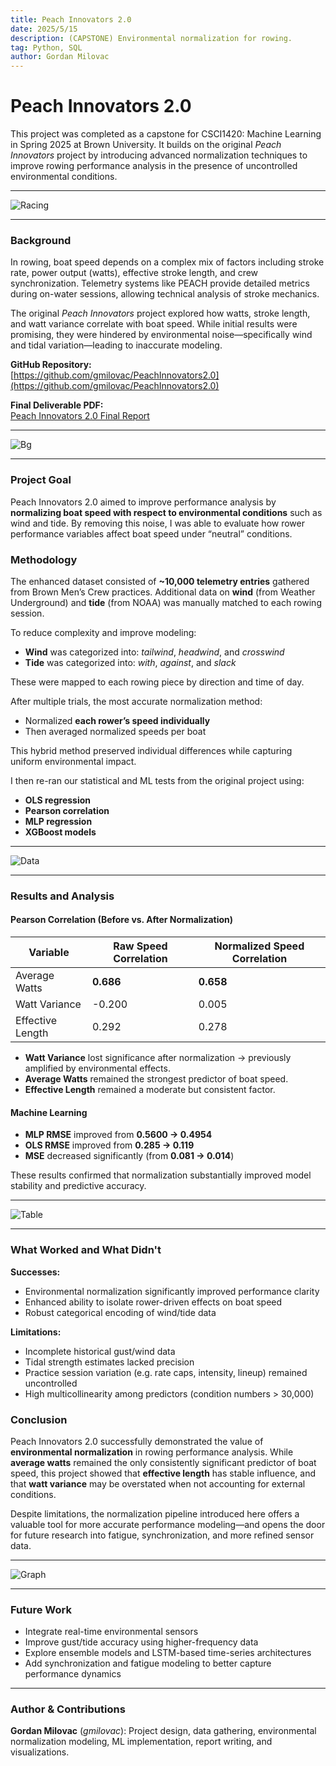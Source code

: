 ```yaml
---
title: Peach Innovators 2.0
date: 2025/5/15
description: (CAPSTONE) Environmental normalization for rowing.
tag: Python, SQL
author: Gordan Milovac
---
```


# Peach Innovators 2.0

This project was completed as a capstone for CSCI1420: Machine Learning in Spring 2025 at Brown University. It builds on the original _Peach Innovators_ project by introducing advanced normalization techniques to improve rowing performance analysis in the presence of uncontrolled environmental conditions.

---

![Racing](/images/racing.webp)

---

### Background

In rowing, boat speed depends on a complex mix of factors including stroke rate, power output (watts), effective stroke length, and crew synchronization. Telemetry systems like PEACH provide detailed metrics during on-water sessions, allowing technical analysis of stroke mechanics.

The original _Peach Innovators_ project explored how watts, stroke length, and watt variance correlate with boat speed. While initial results were promising, they were hindered by environmental noise—specifically wind and tidal variation—leading to inaccurate modeling.

**GitHub Repository:**  
[https://github.com/gmilovac/PeachInnovators2.0](https://github.com/gmilovac/PeachInnovators2.0)

**Final Deliverable PDF:**  
[Peach Innovators 2.0 Final Report](https://drive.google.com/file/d/1AZLOnODWtWNgtvkv33jG-wKUWhcochtJ/view?usp=sharing)

---

![Bg](/images/wind.JPG)

---

### Project Goal

Peach Innovators 2.0 aimed to improve performance analysis by **normalizing boat speed with respect to environmental conditions** such as wind and tide. By removing this noise, I was able to evaluate how rower performance variables affect boat speed under “neutral” conditions.

### Methodology

The enhanced dataset consisted of **~10,000 telemetry entries** gathered from Brown Men’s Crew practices. Additional data on **wind** (from Weather Underground) and **tide** (from NOAA) was manually matched to each rowing session.

To reduce complexity and improve modeling:

- **Wind** was categorized into: _tailwind_, _headwind_, and _crosswind_
- **Tide** was categorized into: _with_, _against_, and _slack_

These were mapped to each rowing piece by direction and time of day.

After multiple trials, the most accurate normalization method:

- Normalized **each rower’s speed individually**
- Then averaged normalized speeds per boat

This hybrid method preserved individual differences while capturing uniform environmental impact.

I then re-ran our statistical and ML tests from the original project using:

- **OLS regression**
- **Pearson correlation**
- **MLP regression**
- **XGBoost models**

---

![Data](/images/peach.jpeg)

---

### Results and Analysis

#### Pearson Correlation (Before vs. After Normalization)

| Variable         | Raw Speed Correlation | Normalized Speed Correlation |
| ---------------- | --------------------- | ---------------------------- |
| Average Watts    | **0.686**             | **0.658**                    |
| Watt Variance    | -0.200                | 0.005                        |
| Effective Length | 0.292                 | 0.278                        |

- **Watt Variance** lost significance after normalization → previously amplified by environmental effects.
- **Average Watts** remained the strongest predictor of boat speed.
- **Effective Length** remained a moderate but consistent factor.

#### Machine Learning

- **MLP RMSE** improved from **0.5600 → 0.4954**
- **OLS RMSE** improved from **0.285 → 0.119**
- **MSE** decreased significantly (from **0.081 → 0.014**)

These results confirmed that normalization substantially improved model stability and predictive accuracy.

---

![Table](/images/rowingtelem.jpg)

---

### What Worked and What Didn't

**Successes:**

- Environmental normalization significantly improved performance clarity
- Enhanced ability to isolate rower-driven effects on boat speed
- Robust categorical encoding of wind/tide data

**Limitations:**

- Incomplete historical gust/wind data
- Tidal strength estimates lacked precision
- Practice session variation (e.g. rate caps, intensity, lineup) remained uncontrolled
- High multicollinearity among predictors (condition numbers > 30,000)

### Conclusion

Peach Innovators 2.0 successfully demonstrated the value of **environmental normalization** in rowing performance analysis. While **average watts** remained the only consistently significant predictor of boat speed, this project showed that **effective length** has stable influence, and that **watt variance** may be overstated when not accounting for external conditions.

Despite limitations, the normalization pipeline introduced here offers a valuable tool for more accurate performance modeling—and opens the door for future research into fatigue, synchronization, and more refined sensor data.

---

![Graph](/images/needdata.png)

---

### Future Work

- Integrate real-time environmental sensors
- Improve gust/tide accuracy using higher-frequency data
- Explore ensemble models and LSTM-based time-series architectures
- Add synchronization and fatigue modeling to better capture performance dynamics

---

### Author & Contributions

**Gordan Milovac** (_gmilovac_): Project design, data gathering, environmental normalization modeling, ML implementation, report writing, and visualizations.

